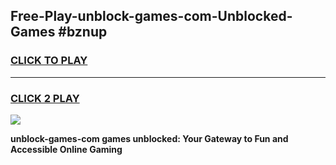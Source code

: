 
## Free-Play-unblock-games-com-Unblocked-Games #bznup
<h3>
<a href="https://news.freeplayer.one?title=unblock-games-com&ref=8M">CLICK TO PLAY</a></h3>
<hr>

<h3>
<a href="https://news.freeplayer.one?title=unblock-games-com&ref=8M">CLICK 2 PLAY</a>
  
</h3>

<a href="https://news.freeplayer.one?title=unblock-games-com&ref=8M"><img src="https://clearcache.store/games.png"></a>


**unblock-games-com games unblocked: Your Gateway to Fun and Accessible Online Gaming**
